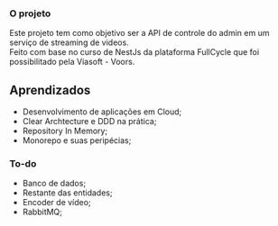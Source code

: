### O projeto
  Este projeto tem como objetivo ser a API de controle do admin em um serviço de streaming de videos. <br>
  Feito com base no curso de NestJs da plataforma FullCycle que foi possibilitado pela Viasoft - Voors.

## Aprendizados
- Desenvolvimento de aplicações em Cloud;
- Clear Archtecture e DDD na prática;
- Repository In Memory;
- Monorepo e suas peripécias;

### To-do
- Banco de dados;
- Restante das entidades;
- Encoder de vídeo;
- RabbitMQ;
